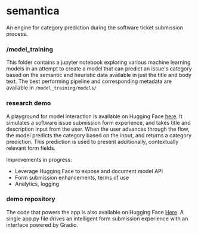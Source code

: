 # semantica
An engine for category prediction during the software ticket submission process.

### /model_training
This folder contains a jupyter notebook exploring various machine learning models in an attempt to create a model that can predict an issue's category based on the semantic and heuristic data available in just the title and body text. The best performing pipeline and corresponding metadata are available in `/model_training/models/`

### research demo
A playground for model interaction is available on Hugging Face [here]( https://huggingface.co/spaces/bodhichristian/semantica). It simulates a software issue submission form experience, and takes title and description input from the user. When the user advances through the flow, the model predicts the category based on the input, and returns a category prediction. This prediction is used to present additionally, contextually relevant form fields.

Improvements in progress:
- Leverage Hugging Face to expose and document model API 
- Form submission enhancements, terms of use
- Analytics, logging

### demo repository
The code that powers the app is also available on Hugging Face [Here](https://huggingface.co/spaces/bodhichristian/semantica/tree/main). A single app.py file drives an intelligent form submission experience with an interface powered by Gradio.

